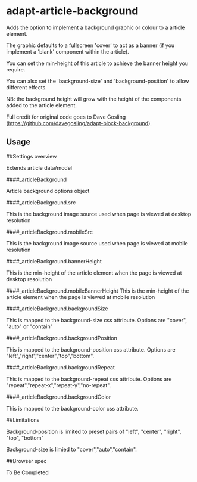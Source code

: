 adapt-article-background
===============

Adds the option to implement a background graphic or colour to a article element.

The graphic defaults to a fullscreen 'cover' to act as a banner (if you implement a 'blank' component within the article).

You can set the min-height of this article to achieve the banner height you require. 

You can also set the 'background-size' and 'background-position' to allow different effects.  

NB: the background height will grow with the height of the components added to the article element.

Full credit for original code goes to Dave Gosling (https://github.com/davegosling/adapt-block-background).

Usage
------


##Settings overview

Extends article data/model

####_articleBackground

Article background options object


####_articleBackground.src

This is the background image source used when page is viewed at desktop resolution

####_articleBackground.mobileSrc

This is the background image source used when page is viewed at mobile resolution

####_articleBackground.bannerHeight

This is the min-height of the article element when the page is viewed at desktop resolution

####_articleBackground.mobileBannerHeight
This is the min-height of the article element when the page is viewed at mobile resolution

####_articleBackground.backgroundSize

This is mapped to the background-size css attribute. Options are "cover", "auto" or "contain"

####_articleBackground.backgroundPosition

This is mapped to the background-position css attribute.  Options are "left","right","center","top","bottom".

####_articleBackground.backgroundRepeat

This is mapped to the background-repeat css attribute.  Options are "repeat","repeat-x","repeat-y","no-repeat".

####_articleBackground.backgroundColor

This is mapped to the background-color css attribute.

##Limitations

Background-position is limited to preset pairs of "left", "center", "right", "top", "bottom"

Background-size is limied to "cover","auto","contain".

##Browser spec

To Be Completed
